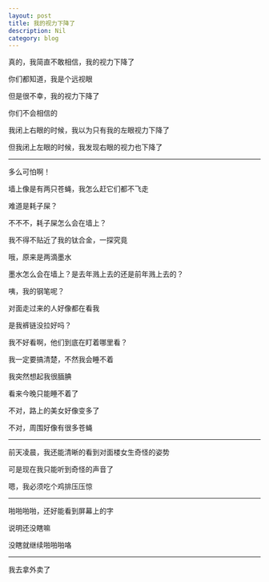 ```yaml
---
layout: post
title: 我的视力下降了
description: Nil
category: blog
---
```


真的，我简直不敢相信，我的视力下降了

<!-- more -->

你们都知道，我是个远视眼

但是很不幸，我的视力下降了

你们不会相信的

我闭上右眼的时候，我以为只有我的左眼视力下降了

但我闭上左眼的时候，我发现右眼的视力也下降了

--------------

多么可怕啊！

墙上像是有两只苍蝇，我怎么赶它们都不飞走

难道是耗子屎？

不不不，耗子屎怎么会在墙上？

我不得不贴近了我的钛合金，一探究竟

哦，原来是两滴墨水

墨水怎么会在墙上？是去年溅上去的还是前年溅上去的？

咦，我的钢笔呢？

对面走过来的人好像都在看我

是我裤链没拉好吗？

我不好看啊，他们到底在盯着哪里看？

我一定要搞清楚，不然我会睡不着

我突然想起我很腼腆

看来今晚只能睡不着了

不对，路上的美女好像变多了

不对，周围好像有很多苍蝇

--------------------

前天凌晨，我还能清晰的看到对面楼女生奇怪的姿势

可是现在我只能听到奇怪的声音了

嗯，我必须吃个鸡排压压惊

-------------------

啪啪啪啪，还好能看到屏幕上的字

说明还没瞎嘛

没瞎就继续啪啪啪咯

--------------------

我去拿外卖了

